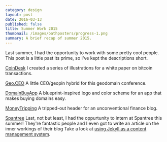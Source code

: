 ```yaml
---
category: design
layout: post
date: 2016-03-13
published: false
title: Summer Work 2015
thumbnail: /images/bathposters/progress-1.png
summary: A brief recap of summer 2015.
---
```

Last summer, I had the opportunity to work with some pretty cool people. This post is a little past its prime, so I've kept the descriptions short.

[CoinDesk](http://www.coindesk.com/)
I created a series of illustrations for a white paper on bitcoin transactions.

[Geo.CEO](http://geo.ceo/)
A little CEO/geopin hybrid for this geodomain conference.

[DomainBuyApp](http://www.domainbuyapp.com/index.html "DomainBuyApp")
A blueprint-inspired logo and color scheme for an app that makes buying domains easy.

[MoneyTripping](https://twitter.com/blr13)
A tripped-out header for an unconventional finance blog.

[Spantree](http://spantree.net/)
Last, not but least, I had the oppurtunity to intern at Spantree this summer! They're fantastic people and I even got to write an article on the inner workings of their blog
Take a look at [using Jekyll as a content management system](http://spantree.net/blog/2015/08/14/jekyll-as-CMS.html "Jekyll as a CMS").
